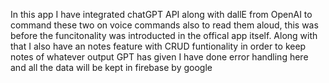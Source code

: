 In this app I have integrated chatGPT API along with dallE from OpenAI to command these two on voice commands also to read them aloud, this was before the funcitonality was introducted in the offical app itself.
Along with that I also have an notes feature with CRUD funtionality in order to keep notes of whatever output GPT has given
I have done error handling here and all the data will be kept in firebase by google
